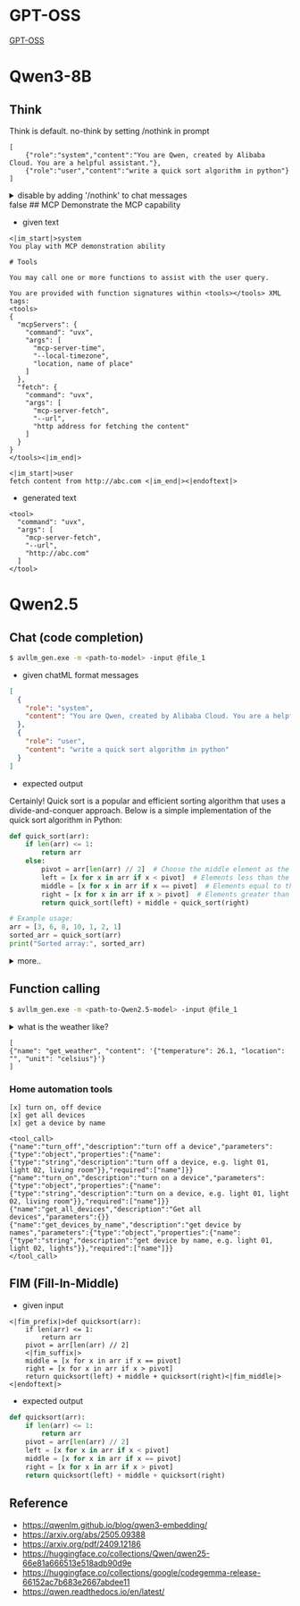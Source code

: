 # GPT-OSS 

[GPT-OSS](./model_gpt_oss.md)


# Qwen3-8B
## Think
Think is default. 
no-think by setting /nothink in prompt
``` think
[
    {"role":"system","content":"You are Qwen, created by Alibaba Cloud. You are a helpful assistant."},
    {"role":"user","content":"write a quick sort algorithm in python"}
]
```
<details>
<summary>
disable by adding '/nothink' to chat messages
</summary>
    
```
[
    {"role":"system","content":"You are Qwen, created by Alibaba Cloud. You are a helpful assistant."},
    {"role":"user","content":"/nothink write a quick sort algorithm in python"}
]
```
</details>
false
## MCP
Demonstrate the MCP capability

- given text

```
<|im_start|>system
You play with MCP demonstration ability 

# Tools

You may call one or more functions to assist with the user query.

You are provided with function signatures within <tools></tools> XML tags:
<tools>
{
  "mcpServers": {
    "command": "uvx",
    "args": [
      "mcp-server-time",
      "--local-timezone",
      "location, name of place"
    ]
  },
  "fetch": {
    "command": "uvx",
    "args": [
      "mcp-server-fetch",
      "--url",
      "http address for fetching the content"
    ]
  }
}
</tools><|im_end|>

<|im_start|>user
fetch content from http://abc.com <|im_end|><|endoftext|>
```


- generated text
```
<tool>
  "command": "uvx",
  "args": [
    "mcp-server-fetch",
    "--url",
    "http://abc.com"
  ]
</tool>
```


# Qwen2.5
## Chat (code completion)

```sh
$ avllm_gen.exe -m <path-to-model> -input @file_1 
```

- given chatML format messages
``` json
[
  {
    "role": "system",
    "content": "You are Qwen, created by Alibaba Cloud. You are a helpful assistant."
  },
  {
    "role": "user",
    "content": "write a quick sort algorithm in python"
  }
]
```
- expected output

Certainly! Quick sort is a popular and efficient sorting algorithm that uses a divide-and-conquer approach. Below is a simple implementation of the quick sort
 algorithm in Python:

```python
def quick_sort(arr):
    if len(arr) <= 1:
        return arr
    else:
        pivot = arr[len(arr) // 2]  # Choose the middle element as the pivot
        left = [x for x in arr if x < pivot]  # Elements less than the pivot
        middle = [x for x in arr if x == pivot]  # Elements equal to the pivot
        right = [x for x in arr if x > pivot]  # Elements greater than the pivot
        return quick_sort(left) + middle + quick_sort(right)

# Example usage:
arr = [3, 6, 8, 10, 1, 2, 1]
sorted_arr = quick_sort(arr)
print("Sorted array:", sorted_arr)
```

<details>
<summary>
more..
</summary>

```    
### Explanation:
1. **Base Case**: If the array has 0 or 1 element, it is already sorted, so we return it as is.
2. **Pivot Selection**: We choose the middle element of the array as the pivot. This is a simple choice, but other strategies like choosing the first, last, o
r a random element can also be used.
3. **Partitioning**: We create three lists:
   - `left`: Contains elements less than the pivot.
   - `middle`: Contains elements equal to the pivot.
   - `right`: Contains elements greater than the pivot.
4. **Recursive Sorting**: We recursively apply the quick sort algorithm to the `left` and `right` lists and concatenate the results with the `middle` list.
```
</details>

## Function calling 
```sh
$ avllm_gen.exe -m <path-to-Qwen2.5-model> -input @file_1 
```

<details>
<summary>
what is the weather like?
</summary>

<details>
<summary>
    given text
</summary>
    
``` 
<|im_start|>system
You are a helpful assistant that can use tools to get information for the user.

# Tools

You may call one or more functions to assist with the user query.

You are provided with function signatures within <tools></tools> XML tags:
<tools>
{"name": "get_weather", "description": "Get current weather information for a location", "parameters": {"type": "object", "properties": {"location": {"type": "string", "description": "The city and state, e.g. San Francisco, CA"}, "unit": {"type": "string", "enum": ["celsius", "fahrenheit"], "description": "The unit of temperature to use"}}, "required": ["location"]}}
</tools>
For each function call, return a json object with function name and arguments within <tool_call></tool_call> XML tags.

<tool_call>
{"name": <function-name>, "arguments": <args-json-object>}
</tool_call><|im_end|>
<|im_start|>user
What's the weather like in New York?<|im_end|><|im_start|>

```
</details>

<details>
<summary>
- generated text
</summary>
    
```
<tool_call>
{"name": "get_weather", "arguments": {"location": "New York, NY", "unit": "fahrenheit"}}
</tool_call>
```
</details>
</summary>

</details>


```
[
{"name": "get_weather", "content": '{"temperature": 26.1, "location": "", "unit": "celsius"}'}
]

```

### Home automation tools

    [x] turn on, off device
    [x] get all devices
    [x] get a device by name

```
<tool_call>
{"name":"turn_off","description":"turn off a device","parameters":{"type":"object","properties":{"name":{"type":"string","description":"turn off a device, e.g. light 01, light 02, living room"}},"required":["name"]}}
{"name":"turn_on","description":"turn on a device","parameters":{"type":"object","properties":{"name":{"type":"string","description":"turn on a device, e.g. light 01, light 02, living room"}},"required":["name"]}}
{"name":"get_all_devices","description":"Get all devices","parameters":{}}
{"name":"get_devices_by_name","description":"get device by names","parameters":{"type":"object","properties":{"name":{"type":"string","description":"get device by name, e.g. light 01, light 02, lights"}},"required":["name"]}}
</tool_call>
```

## FIM (Fill-In-Middle)
- given input
```
<|fim_prefix|>def quicksort(arr):
    if len(arr) <= 1:
        return arr
    pivot = arr[len(arr) // 2]
    <|fim_suffix|>
    middle = [x for x in arr if x == pivot]
    right = [x for x in arr if x > pivot]
    return quicksort(left) + middle + quicksort(right)<|fim_middle|><|endoftext|>
```

- expected output
``` python
def quicksort(arr):
    if len(arr) <= 1:
        return arr
    pivot = arr[len(arr) // 2]
    left = [x for x in arr if x < pivot]
    middle = [x for x in arr if x == pivot]
    right = [x for x in arr if x > pivot]
    return quicksort(left) + middle + quicksort(right)
```

## Reference
- https://qwenlm.github.io/blog/qwen3-embedding/
- https://arxiv.org/abs/2505.09388
- https://arxiv.org/pdf/2409.12186
- https://huggingface.co/collections/Qwen/qwen25-66e81a666513e518adb90d9e
- https://huggingface.co/collections/google/codegemma-release-66152ac7b683e2667abdee11
- https://qwen.readthedocs.io/en/latest/
